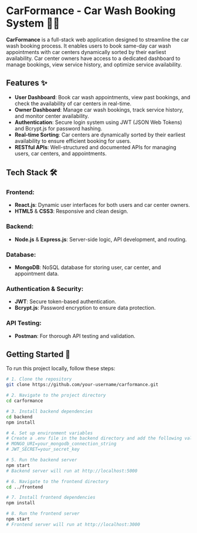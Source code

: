 # CarFormance - Car Wash Booking System 🚗🧼

**CarFormance** is a full-stack web application designed to streamline the car wash booking process. It enables users to book same-day car wash appointments with car centers dynamically sorted by their earliest availability. Car center owners have access to a dedicated dashboard to manage bookings, view service history, and optimize service availability.

## Features ✨

- **User Dashboard**: Book car wash appointments, view past bookings, and check the availability of car centers in real-time.
- **Owner Dashboard**: Manage car wash bookings, track service history, and monitor center availability.
- **Authentication**: Secure login system using JWT (JSON Web Tokens) and Bcrypt.js for password hashing.
- **Real-time Sorting**: Car centers are dynamically sorted by their earliest availability to ensure efficient booking for users.
- **RESTful APIs**: Well-structured and documented APIs for managing users, car centers, and appointments.

## Tech Stack 🛠️

### Frontend:
- **React.js**: Dynamic user interfaces for both users and car center owners.
- **HTML5** & **CSS3**: Responsive and clean design.
  
### Backend:
- **Node.js** & **Express.js**: Server-side logic, API development, and routing.
  
### Database:
- **MongoDB**: NoSQL database for storing user, car center, and appointment data.
  
### Authentication & Security:
- **JWT**: Secure token-based authentication.
- **Bcrypt.js**: Password encryption to ensure data protection.

### API Testing:
- **Postman**: For thorough API testing and validation.

## Getting Started 🚀


To run this project locally, follow these steps:

```bash
# 1. Clone the repository
git clone https://github.com/your-username/carformance.git

# 2. Navigate to the project directory
cd carformance

# 3. Install backend dependencies
cd backend
npm install

# 4. Set up environment variables
# Create a .env file in the backend directory and add the following values:
# MONGO_URI=your_mongodb_connection_string
# JWT_SECRET=your_secret_key

# 5. Run the backend server
npm start
# Backend server will run at http://localhost:5000

# 6. Navigate to the frontend directory
cd ../frontend

# 7. Install frontend dependencies
npm install

# 8. Run the frontend server
npm start
# Frontend server will run at http://localhost:3000

